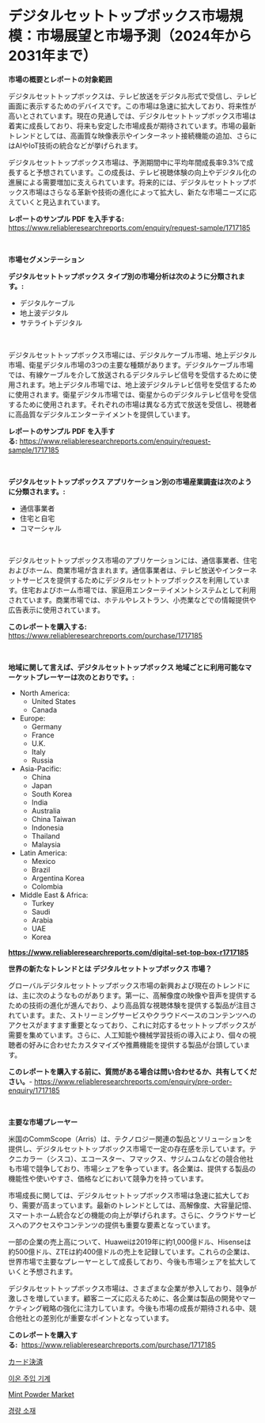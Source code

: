 <p><h1>デジタルセットトップボックス市場規模：市場展望と市場予測（2024年から2031年まで）</h1></p><p><strong>市場の概要とレポートの対象範囲</strong></p>
<p><p>デジタルセットトップボックスは、テレビ放送をデジタル形式で受信し、テレビ画面に表示するためのデバイスです。この市場は急速に拡大しており、将来性が高いとされています。現在の見通しでは、デジタルセットトップボックス市場は着実に成長しており、将来も安定した市場成長が期待されています。市場の最新トレンドとしては、高画質な映像表示やインターネット接続機能の追加、さらにはAIやIoT技術の統合などが挙げられます。</p><p>デジタルセットトップボックス市場は、予測期間中に平均年間成長率9.3%で成長すると予想されています。この成長は、テレビ視聴体験の向上やデジタル化の進展による需要増加に支えられています。将来的には、デジタルセットトップボックス市場はさらなる革新や技術の進化によって拡大し、新たな市場ニーズに応えていくと見込まれています。</p></p>
<p><strong>レポートのサンプル PDF を入手する:</strong> <a href="https://www.reliableresearchreports.com/enquiry/request-sample/1717185">https://www.reliableresearchreports.com/enquiry/request-sample/1717185</a></p>
<p>&nbsp;</p>
<p><strong>市場セグメンテーション</strong></p>
<p><strong>デジタルセットトップボックス タイプ別の市場分析は次のように分類されます。:</strong></p>
<p><ul><li>デジタルケーブル</li><li>地上波デジタル</li><li>サテライトデジタル</li></ul></p>
<p>&nbsp;</p>
<p><p>デジタルセットトップボックス市場には、デジタルケーブル市場、地上デジタル市場、衛星デジタル市場の3つの主要な種類があります。デジタルケーブル市場では、有線ケーブルを介して放送されるデジタルテレビ信号を受信するために使用されます。地上デジタル市場では、地上波デジタルテレビ信号を受信するために使用されます。衛星デジタル市場では、衛星からのデジタルテレビ信号を受信するために使用されます。それぞれの市場は異なる方式で放送を受信し、視聴者に高品質なデジタルエンターテイメントを提供しています。</p></p>
<p><strong>レポートのサンプル PDF を入手する:</strong>&nbsp;<a href="https://www.reliableresearchreports.com/enquiry/request-sample/1717185">https://www.reliableresearchreports.com/enquiry/request-sample/1717185</a></p>
<p>&nbsp;</p>
<p><strong> デジタルセットトップボックス アプリケーション別の市場産業調査は次のように分類されます。:</strong></p>
<p><ul><li>通信事業者</li><li>住宅と自宅</li><li>コマーシャル</li></ul></p>
<p>&nbsp;</p>
<p><p>デジタルセットトップボックス市場のアプリケーションには、通信事業者、住宅およびホーム、商業市場が含まれます。通信事業者は、テレビ放送やインターネットサービスを提供するためにデジタルセットトップボックスを利用しています。住宅およびホーム市場では、家庭用エンターテイメントシステムとして利用されています。商業市場では、ホテルやレストラン、小売業などでの情報提供や広告表示に使用されています。</p></p>
<p><strong>このレポートを購入する:</strong>&nbsp; <a href="https://www.reliableresearchreports.com/purchase/1717185">https://www.reliableresearchreports.com/purchase/1717185</a></p>
<p>&nbsp;</p>
<p><strong>地域に関して言えば、デジタルセットトップボックス 地域ごとに利用可能なマーケットプレーヤーは次のとおりです。:</strong></p>
<p><ul>
    <li>
        North America:
        <ul>
            <li>United States</li>
            <li>Canada</li>
        </ul>
    </li>
    <li>
        Europe:
        <ul>
            <li>Germany</li>
            <li>France</li>
            <li>U.K.</li>
            <li>Italy</li>
            <li>Russia</li>
        </ul>
    </li>
    <li>
        Asia-Pacific:
        <ul>
            <li>China</li>
            <li>Japan</li>
            <li>South Korea</li>
            <li>India</li>
            <li>Australia</li>
            <li>China Taiwan</li>
            <li>Indonesia</li>
            <li>Thailand</li>
            <li>Malaysia</li>
        </ul>
    </li>
    <li>
        Latin America:
        <ul>
            <li>Mexico</li>
            <li>Brazil</li>
            <li>Argentina Korea</li>
            <li>Colombia</li>
        </ul>
    </li>
    <li>
        Middle East & Africa:
        <ul>
            <li>Turkey</li>
            <li>Saudi</li>
            <li>Arabia</li>
            <li>UAE</li>
            <li>Korea</li>
        </ul>
    </li>
    </ul></p>
<p><strong><a href="https://www.reliableresearchreports.com/digital-set-top-box-r1717185">https://www.reliableresearchreports.com/digital-set-top-box-r1717185</a></strong>&nbsp;</p>
<p><strong>世界の新たなトレンドとは デジタルセットトップボックス 市場？</strong></p>
<p><p>グローバルデジタルセットトップボックス市場の新興および現在のトレンドには、主に次のようなものがあります。第一に、高解像度の映像や音声を提供するための技術の進化が進んでおり、より高品質な視聴体験を提供する製品が注目されています。また、ストリーミングサービスやクラウドベースのコンテンツへのアクセスがますます重要となっており、これに対応するセットトップボックスが需要を集めています。さらに、人工知能や機械学習技術の導入により、個々の視聴者の好みに合わせたカスタマイズや推薦機能を提供する製品が台頭しています。</p></p>
<p><strong>このレポートを購入する前に、質問がある場合は問い合わせるか、共有してください。</strong>- <a href="https://www.reliableresearchreports.com/enquiry/pre-order-enquiry/1717185">https://www.reliableresearchreports.com/enquiry/pre-order-enquiry/1717185</a></p>
<p>&nbsp;</p>
<p><strong>主要な市場プレーヤー</strong></p>
<p><p>米国のCommScope（Arris）は、テクノロジー関連の製品とソリューションを提供し、デジタルセットトップボックス市場で一定の存在感を示しています。テクニカラー（シスコ）、エコースター、フマックス、サジムコムなどの競合他社も市場で競争しており、市場シェアを争っています。各企業は、提供する製品の機能性や使いやすさ、価格などにおいて競争力を持っています。</p><p>市場成長に関しては、デジタルセットトップボックス市場は急速に拡大しており、需要が高まっています。最新のトレンドとしては、高解像度、大容量記憶、スマートホーム統合などの機能の向上が挙げられます。さらに、クラウドサービスへのアクセスやコンテンツの提供も重要な要素となっています。</p><p>一部の企業の売上高について、Huaweiは2019年に約1,000億ドル、Hisenseは約500億ドル、ZTEは約400億ドルの売上を記録しています。これらの企業は、世界市場で主要なプレーヤーとして成長しており、今後も市場シェアを拡大していくと予想されます。</p><p>デジタルセットトップボックス市場は、さまざまな企業が参入しており、競争が激しさを増しています。顧客ニーズに応えるために、各企業は製品の開発やマーケティング戦略の強化に注力しています。今後も市場の成長が期待される中、競合他社との差別化が重要なポイントとなっています。</p></p>
<p><strong>このレポートを購入する:</strong>&nbsp;&nbsp;<a href="https://www.reliableresearchreports.com/purchase/1717185">https://www.reliableresearchreports.com/purchase/1717185</a></p>
<p><p><a href="https://github.com/AriMuller2009/Market-Research-Report-List-1/blob/main/689978818877.md">カード決済</a></p><p><a href="https://github.com/TimmyMann6767/Market-Research-Report-List-1/blob/main/457537117653.md">이온 주입 기계</a></p><p><a href="https://github.com/Airanohannonzb68e5pb53oc1/Market-Research-Report-List-1/blob/main/mint-powder-market.md">Mint Powder Market</a></p><p><a href="https://github.com/JeromeRtyau89966/Market-Research-Report-List-1/blob/main/337633417654.md">경량 소재</a></p></p>